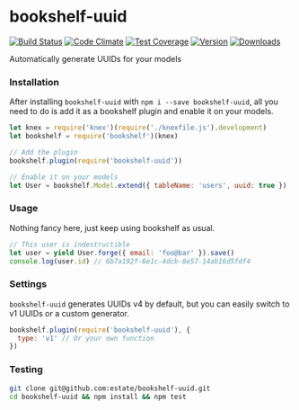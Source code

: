 # bookshelf-uuid
[![Build Status](https://circleci.com/gh/estate/bookshelf-uuid.svg?style=shield)](https://circleci.com/gh/estate/bookshelf-uuid)
[![Code Climate](https://codeclimate.com/github/estate/bookshelf-uuid/badges/gpa.svg)](https://codeclimate.com/github/estate/bookshelf-uuid)
[![Test Coverage](https://codeclimate.com/github/estate/bookshelf-uuid/badges/coverage.svg)](https://codeclimate.com/github/estate/bookshelf-uuid/coverage)
[![Version](https://badge.fury.io/js/bookshelf-uuid.svg)](http://badge.fury.io/js/bookshelf-uuid)
[![Downloads](http://img.shields.io/npm/dm/bookshelf-uuid.svg)](https://www.npmjs.com/package/bookshelf-uuid)

Automatically generate UUIDs for your models

### Installation

After installing `bookshelf-uuid` with `npm i --save bookshelf-uuid`,
all you need to do is add it as a bookshelf plugin and enable it on your models.

```javascript
let knex = require('knex')(require('./knexfile.js').development)
let bookshelf = require('bookshelf')(knex)

// Add the plugin
bookshelf.plugin(require('bookshelf-uuid'))

// Enable it on your models
let User = bookshelf.Model.extend({ tableName: 'users', uuid: true })
```

### Usage

Nothing fancy here, just keep using bookshelf as usual.

```javascript
// This user is indestructible
let user = yield User.forge({ email: 'foo@bar' }).save()
console.log(user.id) // 6b7a192f-6e1c-4dcb-8e57-14ab16d5fdf4
```

### Settings

`bookshelf-uuid` generates UUIDs v4 by default, but you can easily switch to
v1 UUIDs or a custom generator.

```javascript
bookshelf.plugin(require('bookshelf-uuid'), {
  type: 'v1' // Or your own function
})
```

### Testing

```bash
git clone git@github.com:estate/bookshelf-uuid.git
cd bookshelf-uuid && npm install && npm test
```
